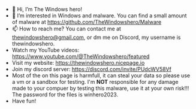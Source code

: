 - 👋 Hi, I’m The Windows hero!
- 👀 I’m interested in Windows and malware. You can find a small amount of malware  at https://github.com/TheWindowshero/Malware 
- 📫 How to reach me? You can contact me at thewindowshero@gmail.com, or dm me on Discord, my username is thewindowshero.
- Watch my YouTube videos: https://www.youtube.com/@TheWindowshero/featured
- Visit my website: https://thewindowshero.nicepage.io
- Join my discord server: https://discord.com/invite/PUdcWV58Vf
- Most of the on this page is harmfull, it can steal your data so please use a vm or a sandbox for testing. I'm **NOT** responsible for any damage made to your compuer by testing this malware, use it at your own risk!!! The password for the files is winhero2023.
- Have fun!
  
  
